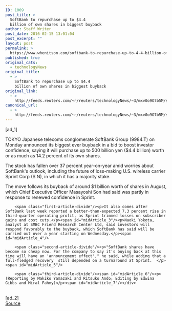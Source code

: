 ```yaml
---
ID: 1009
post_title: >
  SoftBank to repurchase up to $4.4
  billion of own shares in biggest buyback
author: Staff Writer
post_date: 2016-02-15 13:01:04
post_excerpt: ""
layout: post
permalink: >
  https://www.whenitson.com/softbank-to-repurchase-up-to-4-4-billion-of-own-shares-in-biggest-buyback/
published: true
original_cats:
  - technologyNews
original_title:
  - >
    SoftBank to repurchase up to $4.4
    billion of own shares in biggest buyback
original_link:
  - >
    http://feeds.reuters.com/~r/reuters/technologyNews/~3/mxv0o9O7b5M/story01.htm
canonical_url:
  - >
    http://feeds.reuters.com/~r/reuters/technologyNews/~3/mxv0o9O7b5M/story01.htm
---
```

 [ad_1]
<br><div id="articleText">
<span id="midArticle_start"/>

<span class="focusParagraph" readability="5"><p><span class="articleLocation">TOKYO</span> Japanese telecoms conglomerate SoftBank Group (<span id="symbol_9984.T_0">9984.T</span>) on Monday announced its biggest ever buyback in a bid to boost investor confidence, saying it will purchase up to 500 billion yen ($4.4 billion) worth or as much as 14.2 percent of its own shares.</p></span><span id="midArticle_0"/><p>The stock has fallen over 37 percent year-on-year amid worries about SoftBank's outlook, including the future of loss-making U.S. wireless carrier Sprint Corp (<span id="symbol_S.N_1">S.N</span>), in which it has a majority stake.</p><span id="midArticle_1"/><p>The move follows its buyback of around $1 billion worth of shares in August, which Chief Executive Officer Masayoshi Son had said was partly in response to renewed confidence in Sprint.</p><span id="midArticle_2"/>
        
        <span class="first-article-divide"/><p>It also comes after SoftBank last week reported a better-than-expected 7.3 percent rise in third-quarter operating profit, as Sprint trimmed losses on subscriber gains and cost cuts.</p><span id="midArticle_3"/><p>Naoki Yokota, analyst at SMBC Friend Research Center Ltd, said investors will respond favorably to the buyback, which SoftBank has said will be carried out over a year starting on Wednesday.</p><span id="midArticle_4"/>
        
        <span class="second-article-divide"/><p>"SoftBank shares have become so cheap now. For the company to say it's buying back at this time will have an 'announcement effect'," he said, while adding that a full-fledged recovery  still depended on a turnaround at Sprint.  </p><span id="midArticle_5"/>
        
        <span class="third-article-divide"/><span id="midArticle_6"/><p> (Reporting by Makiko Yamazaki and Ritsuko Ando; Editing by Edwina Gibbs and Miral Fahmy)</p><span id="midArticle_7"/></div>
<br>[ad_2]
<br><a href="http://feeds.reuters.com/~r/reuters/technologyNews/~3/mxv0o9O7b5M/story01.htm">Source </a>